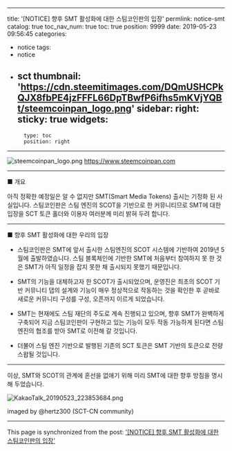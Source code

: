 
---
title: '[NOTICE] 향후 SMT 활성화에 대한 스팀코인판의 입장'
permlink: notice-smt
catalog: true
toc_nav_num: true
toc: true
position: 9999
date: 2019-05-23 09:56:45
categories:
- notice
tags:
- notice
- sct
thumbnail: 'https://cdn.steemitimages.com/DQmUSHCPkQJX8fbPE4jzFFFL66DpTBwfP6ifhs5mKVjYQBt/steemcoinpan_logo.png'
sidebar:
    right:
        sticky: true
widgets:
    -
        type: toc
        position: right
---


![steemcoinpan_logo.png](https://cdn.steemitimages.com/DQmUSHCPkQJX8fbPE4jzFFFL66DpTBwfP6ifhs5mKVjYQBt/steemcoinpan_logo.png)
https://www.steemcoinpan.com

---

■  개요

아직 정확한 예정일은 알 수 없지만 SMT(Smart Media Tokens) 출시는 기정화 된 사실입니다. 스팀코인판은 스팀 엔진의 SCOT을 기반으로 한 커뮤니티므로 SMT에 대한 입장을 SCT 토큰 홀더와 이용자 여러분께 미리 밝혀 두려 합니다.

---

■ 향후 SMT 활성화에 대한 우리의 입장

* 스팀코인판은 SMT에 앞서 출시한 스팀엔진의 SCOT 시스템에 기반하여 2019년 5월에 출발하였습니다. 스팀 블록체인에 기반한 SMT에 처음부터 참여하지 못 한 것은 SMT가 아직 일정을 잡지 못한 채 출시되지 못했기 때문입니다.

* SMT의 기능을 대체하고자 한 SCOT가 출시되었으며, 운영진은 최초의 SCOT 기반 커뮤니티 댑의 설계와 기능이 매우 정상적으로 작동하는 것을 확인한 후 곧바로 새로운 커뮤니티 구성를 구성, 오픈까지 이르게 되었습니다.

* SMT는 현재에도 스팀 재단의 주도로 계속 진행되고 있으며, 향후 SMT가 완벽하게 구축되어 지금 스팀코인판이 구현하고 있는 기능이 모두 작동 가능하게 된다면 스팀 엔진의 협조를 받아 SMT로 이전해 갈 것입니다.

* 더불어 스팀 엔진 기반으로 발행된 기존의 SCT 토큰은 SMT 기반의 토큰으로 전량 스왑될 것입니다.

---

이상, SMT와 SCOT의 관계에 혼선을 없애기 위해 미리 SMT에 대한 향후 방침을 명시해 두었습니다.

![KakaoTalk_20190523_223853684.png](https://cdn.steemitimages.com/DQmPXGJqLkPfMoaYaUHpEqZqYAcCq9sPL6dNr2AmAKQgfyK/KakaoTalk_20190523_223853684.png)

imaged by @hertz300 (SCT-CN community)

- - -

This page is synchronized from the post: ['[NOTICE] 향후 SMT 활성화에 대한 스팀코인판의 입장'](https://steemit.com/@sct/notice-smt)
